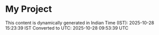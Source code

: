 # My Project

This content is dynamically generated in Indian Time (IST): 2025-10-28 15:23:39 IST
Converted to UTC: 2025-10-28 09:53:39 UTC
